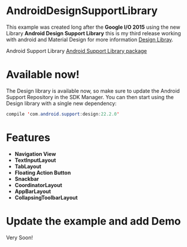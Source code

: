 # AndroidDesignSupportLibrary

This example was created long after the **Google I/O 2015** using the new Library **Android Design Support Library** this is my third release working with android and Material Design for more information [Design Libray](http://android-developers.blogspot.mx/2015/05/android-design-support-library.html). 

Android Support Library [Android Support Library package](http://developer.android.com/tools/support-library/index.html)

# Available now!
The Design library is available now, so make sure to update the Android Support Repository in the SDK Manager. You can then start using the Design library with a single new dependency:

```java
compile 'com.android.support:design:22.2.0'
```

# Features 
 * **Navigation View**
 * **TextInputLayout** 
 * **TabLayout** 
 * **Floating Action Button** 
 * **Snackbar** 
 * **CoordinatorLayout**
 * **AppBarLayout** 
 * **CollapsingToolbarLayout** 
 


# Update the example and add Demo
 Very Soon!
